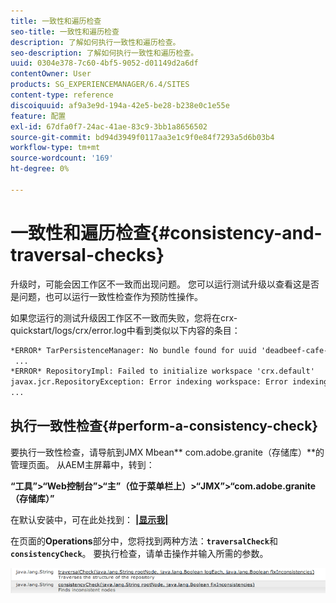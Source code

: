 ```yaml
---
title: 一致性和遍历检查
seo-title: 一致性和遍历检查
description: 了解如何执行一致性和遍历检查。
seo-description: 了解如何执行一致性和遍历检查。
uuid: 0304e378-7c60-4bf5-9052-d01149d2a6df
contentOwner: User
products: SG_EXPERIENCEMANAGER/6.4/SITES
content-type: reference
discoiquuid: af9a3e9d-194a-42e5-be28-b238e0c1e55e
feature: 配置
exl-id: 67dfa0f7-24ac-41ae-83c9-3bb1a8656502
source-git-commit: bd94d3949f0117aa3e1c9f0e84f7293a5d6b03b4
workflow-type: tm+mt
source-wordcount: '169'
ht-degree: 0%

---
```


# 一致性和遍历检查{#consistency-and-traversal-checks}

升级时，可能会因工作区不一致而出现问题。 您可以运行测试升级以查看这是否是问题，也可以运行一致性检查作为预防性操作。

如果您运行的测试升级因工作区不一致而失败，您将在crx-quickstart/logs/crx/error.log中看到类似以下内容的条目：

```xml
*ERROR* TarPersistenceManager: No bundle found for uuid 'deadbeef-cafe-babe-cafe-babecafebabe'
 ...
*ERROR* RepositoryImpl: Failed to initialize workspace 'crx.default'
javax.jcr.RepositoryException: Error indexing workspace: Error indexing workspace: Error indexing workspace
...
```

## 执行一致性检查{#perform-a-consistency-check}

要执行一致性检查，请导航到JMX Mbean** com.adobe.granite（存储库）**的管理页面。 从AEM主屏幕中，转到：

**“工具”>“Web控制台”>“主”（位于菜单栏上）>“JMX”>“com.adobe.granite（存储库）”**

在默认安装中，可在此处找到： **[|显示我|](http://localhost:4502/system/console/jmx/com.adobe.granite%3Atype%3DRepository)**

在页面的&#x200B;**Operations**&#x200B;部分中，您将找到两种方法：**`traversalCheck`**&#x200B;和&#x200B;**`consistencyCheck`**。 要执行检查，请单击操作并输入所需的参数。

![chlimage_1-117](assets/chlimage_1-117.png)
